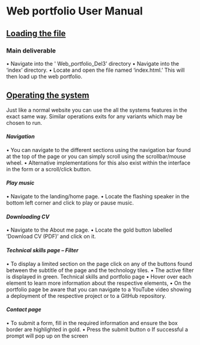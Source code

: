 # Web portfolio User Manual
## <u>**Loading the file**</u>
### Main deliverable
• Navigate into the ' Web_portfolio_Del3' directory
• Navigate into the ‘index’ directory.
• Locate and open the file named ‘index.html.’ This will then load up the web portfolio.

## <u> Operating the system</u>
Just like a normal website you can use the all the systems features in the exact same way.
Similar operations exits for any variants which may be chosen to run.

#### *Navigation*
• You can navigate to the different sections using the navigation bar found at the top of 
the page or you can simply scroll using the scrollbar/mouse wheel.
• Alternative implementations for this also exist within the interface in the form or a 
scroll/click button.
#### *Play music*
• Navigate to the landing/home page.
• Locate the flashing speaker in the bottom left corner and click to play or pause music.
#### *Downloading CV*
• Navigate to the About me page.
• Locate the gold button labelled ‘Download CV (PDF)’ and click on it.
#### *Technical skills page – Filter*
• To display a limited section on the page click on any of the buttons found between the 
subtitle of the page and the technology tiles. 
• The active filter is displayed in green.
Technical skills and portfolio page
• Hover over each element to learn more information about the respective elements,
• On the portfolio page be aware that you can navigate to a YouTube video showing a 
deployment of the respective project or to a GitHub repository.
#### *Contact page*
• To submit a form, fill in the required information and ensure the box border are 
highlighted in gold. 
• Press the submit button
o If successful a prompt will pop up on the screen
